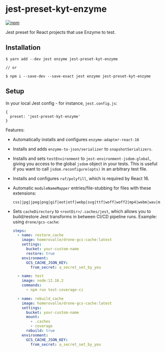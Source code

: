 # jest-preset-kyt-enzyme

[![npm](https://img.shields.io/npm/v/jest-preset-kyt-enzyme.svg?maxAge=2592000)](https://www.npmjs.com/package/jest-preset-kyt-enzyme)

Jest preset for React projects that use Enzyme to test.

## Installation

```
$ yarn add --dev jest enzyme jest-preset-kyt-enzyme

// or

$ npm i --save-dev --save-exact jest enzyme jest-preset-kyt-enzyme
```

## Setup

In your local Jest config - for instance, `jest.config.js`:

```
{
  preset: 'jest-preset-kyt-enzyme'
}
```

Features:

- Automatically installs and configures `enzyme-adapter-react-16`
- Installs and adds `enzyme-to-json/serializer` to `snapshotSerializers`.
- Installs and sets `testEnvironment` to `jest-environment-jsdom-global`, giving you access to the global `jsdom` object in your tests. This is useful if you want to call `jsdom.reconfigure(opts)` in an arbitrary test file.
- Installs and configures `raf/polyfill`, which is required by React 16.
- Automatic `moduleNameMapper` entries/file-stubbing for files with these extensions:
  ```
  css|jpg|jpeg|png|gif|eot|otf|webp|svg|ttf|woff|woff2|mp4|webm|wav|mp3|m4a|aac|oga|ico|md
  ```
- Sets `cacheDirectory` to `<rootDir>/.caches/jest`, which allows you to build/restore Jest transforms in between CI/CD pipeline runs. Example: using `drone/gcs-cache`:

  ```yaml
  steps:
    - name: restore_cache
      image: homerovalle/drone-gcs-cache:latest
      settings:
        bucket: your-custom-name
        restore: true
      environment:
        GCS_CACHE_JSON_KEY:
          from_secret: a_secret_set_by_you

    - name: test
      image: node:12.16.2
      commands:
        - npm run test-coverage-ci

    - name: rebuild_cache
      image: homerovalle/drone-gcs-cache:latest
      settings:
        bucket: your-custom-name
        mount:
          - .caches
          - coverage
        rebuild: true
      environment:
        GCS_CACHE_JSON_KEY:
          from_secret: a_secret_set_by_you
  ```
